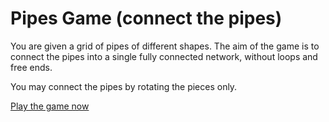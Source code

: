 # Pipes Game (connect the pipes)
You are given a grid of pipes of different shapes. The aim of the game is to connect the pipes into a single fully connected network, without loops and free ends.

You may connect the pipes by rotating the pieces only.

[Play the game now](https://cdn.rawgit.com/lwchkg/pipesgame/master/pipes.html)
